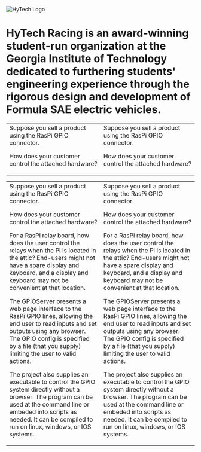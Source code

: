 ![HyTech Logo](https://hytechracing.gatech.edu/images/hytech_logo.png)

# HyTech Racing is an award-winning student-run organization at the Georgia Institute of Technology dedicated to furthering students' engineering experience through the rigorous design and development of Formula SAE electric vehicles.

<table style="width: 100%;">
<tbody>
<tr>
<td>
Suppose you sell a product using the RasPi GPIO connector.<p />

How does your customer control the attached hardware?<p />
</td>
<td>
Suppose you sell a product using the RasPi GPIO connector.<p />

How does your customer control the attached hardware?<p />
</td>
</tr></tbody></table>

<table style="width: 100%;">
<tbody>
<tr>
<td>
Suppose you sell a product using the RasPi GPIO connector.<p />

How does your customer control the attached hardware?<p />

For a RasPi relay board, how does the user control the relays when the Pi
is located in the attic? End-users might not have a spare display and
keyboard, and a display and keyboard may not be convenient at that location.

The GPIOServer presents a web page interface to the RasPi GPIO lines,
allowing the end user to read inputs and set outputs using any browser.
The GPIO config is specified by a file (that you supply) limiting the
user to valid actions.

The project also supplies an executable to control the GPIO system
directly without a browser. The program can be used at the command line
or embeded into scripts as needed. It can be compiled to run on linux,
windows, or IOS systems.
</td>
<td>
Suppose you sell a product using the RasPi GPIO connector.<p />

How does your customer control the attached hardware?<p />

For a RasPi relay board, how does the user control the relays when the Pi
is located in the attic? End-users might not have a spare display and
keyboard, and a display and keyboard may not be convenient at that location.

The GPIOServer presents a web page interface to the RasPi GPIO lines,
allowing the end user to read inputs and set outputs using any browser.
The GPIO config is specified by a file (that you supply) limiting the
user to valid actions.

The project also supplies an executable to control the GPIO system
directly without a browser. The program can be used at the command line
or embeded into scripts as needed. It can be compiled to run on linux,
windows, or IOS systems.
</td>
</tr></tbody></table>
